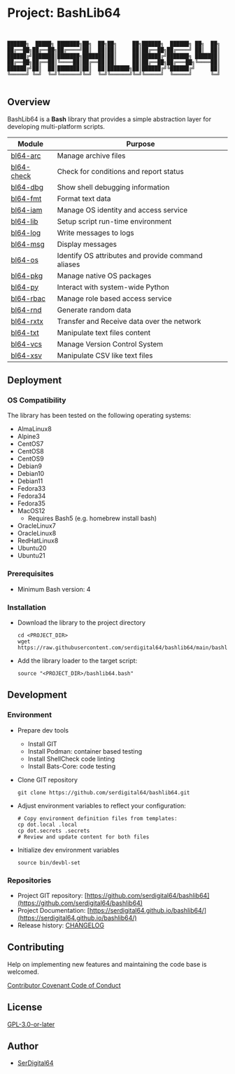 # Project: BashLib64

```shell linenums="0"


██████╗  █████╗ ███████╗██╗  ██╗██╗     ██╗██████╗  ██████╗ ██╗  ██╗
██╔══██╗██╔══██╗██╔════╝██║  ██║██║     ██║██╔══██╗██╔════╝ ██║  ██║
██████╔╝███████║███████╗███████║██║     ██║██████╔╝███████╗ ███████║
██╔══██╗██╔══██║╚════██║██╔══██║██║     ██║██╔══██╗██╔═══██╗╚════██║
██████╔╝██║  ██║███████║██║  ██║███████╗██║██████╔╝╚██████╔╝     ██║
╚═════╝ ╚═╝  ╚═╝╚══════╝╚═╝  ╚═╝╚══════╝╚═╝╚═════╝  ╚═════╝      ╚═╝


```

## Overview

BashLib64 is a **Bash** library that provides a simple abstraction layer for developing multi-platform scripts.

| Module                                                             | Purpose                                            |
| ------------------------------------------------------------------ | -------------------------------------------------- |
| [bl64-arc](https://serdigital64.github.io/bashlib64/bl64-arc/)     | Manage archive files                               |
| [bl64-check](https://serdigital64.github.io/bashlib64/bl64-check/) | Check for conditions and report status             |
| [bl64-dbg](https://serdigital64.github.io/bashlib64/bl64-dbg/)     | Show shell debugging information                   |
| [bl64-fmt](https://serdigital64.github.io/bashlib64/bl64-fmt/)     | Format text data                                   |
| [bl64-iam](https://serdigital64.github.io/bashlib64/bl64-iam/)     | Manage OS identity and access service              |
| [bl64-lib](https://serdigital64.github.io/bashlib64/bl64-lib/)     | Setup script run-time environment                  |
| [bl64-log](https://serdigital64.github.io/bashlib64/bl64-log/)     | Write messages to logs                             |
| [bl64-msg](https://serdigital64.github.io/bashlib64/bl64-msg/)     | Display messages                                   |
| [bl64-os](https://serdigital64.github.io/bashlib64/bl64-os/)       | Identify OS attributes and provide command aliases |
| [bl64-pkg](https://serdigital64.github.io/bashlib64/bl64-pkg/)     | Manage native OS packages                          |
| [bl64-py](https://serdigital64.github.io/bashlib64/bl64-py/)       | Interact with system-wide Python                   |
| [bl64-rbac](https://serdigital64.github.io/bashlib64/bl64-rbac/)   | Manage role based access service                   |
| [bl64-rnd](https://serdigital64.github.io/bashlib64/bl64-rnd/)     | Generate random data                               |
| [bl64-rxtx](https://serdigital64.github.io/bashlib64/bl64-rxtx/)   | Transfer and Receive data over the network         |
| [bl64-txt](https://serdigital64.github.io/bashlib64/bl64-txt/)     | Manipulate text files content                      |
| [bl64-vcs](https://serdigital64.github.io/bashlib64/bl64-vcs/)     | Manage Version Control System                      |
| [bl64-xsv](https://serdigital64.github.io/bashlib64/bl64-xsv/)     | Manipulate CSV like text files                     |

## Deployment

### OS Compatibility

The library has been tested on the following operating systems:

- AlmaLinux8
- Alpine3
- CentOS7
- CentOS8
- CentOS9
- Debian9
- Debian10
- Debian11
- Fedora33
- Fedora34
- Fedora35
- MacOS12
  - Requires Bash5 (e.g. homebrew install bash)
- OracleLinux7
- OracleLinux8
- RedHatLinux8
- Ubuntu20
- Ubuntu21

### Prerequisites

- Minimum Bash version: 4

### Installation

- Download the library to the project directory

  ```shell
  cd <PROJECT_DIR>
  wget https://raw.githubusercontent.com/serdigital64/bashlib64/main/bashlib64.bash
  ```

- Add the library loader to the target script:

  ```shell
  source "<PROJECT_DIR>/bashlib64.bash"
  ```

## Development

### Environment

- Prepare dev tools
  - Install GIT
  - Install Podman: container based testing
  - Install ShellCheck code linting
  - Install Bats-Core: code testing
- Clone GIT repository

  ```shell
  git clone https://github.com/serdigital64/bashlib64.git
  ```

- Adjust environment variables to reflect your configuration:

  ```shell
  # Copy environment definition files from templates:
  cp dot.local .local
  cp dot.secrets .secrets
  # Review and update content for both files
  ```

- Initialize dev environment variables

  ```shell
  source bin/devbl-set
  ```

### Repositories

- Project GIT repository: [https://github.com/serdigital64/bashlib64](https://github.com/serdigital64/bashlib64)
- Project Documentation: [https://serdigital64.github.io/bashlib64/](https://serdigital64.github.io/bashlib64/)
- Release history: [CHANGELOG](CHANGELOG.md)

## Contributing

Help on implementing new features and maintaining the code base is welcomed.

[Contributor Covenant Code of Conduct](https://github.com/serdigital64/bashlib64/blob/main/CODE_OF_CONDUCT.md)

## License

[GPL-3.0-or-later](https://www.gnu.org/licenses/gpl-3.0.txt)

## Author

- [SerDigital64](https://github.com/serdigital64)
